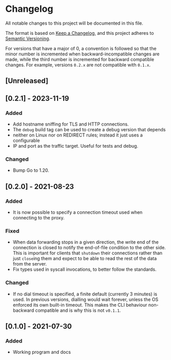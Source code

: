 # Changelog

All notable changes to this project will be documented in this file.

The format is based on [Keep a Changelog](https://keepachangelog.com/en/1.0.0/),
and this project adheres to [Semantic Versioning](https://semver.org/spec/v2.0.0.html).

For versions that have a major of 0, a convention is followed so that
the minor number is incremented when backward-incompatible changes are
made, while the third number is incremented for backward compatible
changes. For example, versions `0.2.x` are not compatible with `0.1.x`.

## [Unreleased]

## [0.2.1] - 2023-11-19

### Added

* Add hostname sniffing for TLS and HTTP connections.
* The `debug` build tag can be used to create a debug version that depends
* neither on Linux nor on REDIRECT rules; instead it just uses a configurable
* IP and port as the traffic target. Useful for tests and debug.

### Changed

* Bump Go to 1.20.

## [0.2.0] - 2021-08-23

### Added

* It is now possible to specify a connection timeout used when
  connecting to the proxy.

### Fixed

* When data forwarding stops in a given direction, the write end of the
  connection is closed to notify the end-of-file condition to the other
  side. This is important for clients that `shutdown` their connections
  rather than just `close`ing them and expect to be able to read the
  rest of the data from the server.
* Fix types used in syscall invocations, to better follow the standards.

### Changed

* If no dial timeout is specified, a finite default (currently 3
  minutes) is used. In previous versions, dialling would wait forever,
  unless the OS enforced its own built-in timeout. This makes the CLI
  behaviour non-backward compatible and is why this is not `v0.1.1`.

## [0.1.0] - 2021-07-30

### Added

* Working program and docs

<!-- vi: set tw=72 et sw=2 fo=tcroqan autoindent: -->
